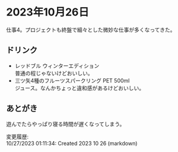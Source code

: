 # 2023年10月26日

仕事4。プロジェクトも終盤で細々とした微妙な仕事が多くなってきた。

## ドリンク

- レッドブル ウィンターエディション  
普通の程じゃないけどおいしい。
- 三ツ矢4種のフルーツスパークリング PET 500ml  
ジュース。なんかちょっと違和感があるけどおいしい。

## あとがき

遊んでたらやっぱり寝る時間が遅くなってしまう。

変更履歴:  
10/27/2023 01:11:34: Created 2023 10 26 (markdown)  
